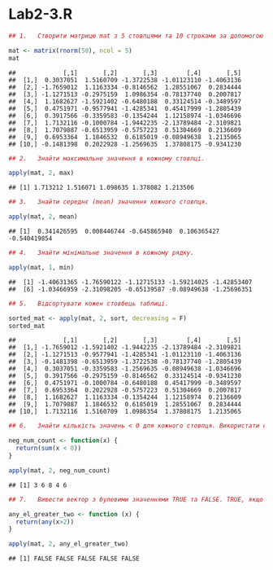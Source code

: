 Lab2-3.R
================


``` r
## 1.   Створити матрицю mat з 5 стовпцями та 10 строками за допомогою matrix з випадковими даними (функція rnorm(50)).

mat <- matrix(rnorm(50), ncol = 5)
mat 
```

    ##             [,1]       [,2]       [,3]        [,4]       [,5]
    ##  [1,]  0.3037051  1.5160709 -1.3722538 -1.01123110 -1.4063136
    ##  [2,] -1.7659012  1.1163334 -0.8146562  1.28551067  0.2834444
    ##  [3,] -1.1271513 -0.2975159  1.0986354 -0.78137740  0.2007817
    ##  [4,]  1.1682627 -1.5921402 -0.6480188  0.33124514 -0.3489597
    ##  [5,]  0.4751971 -0.9577941 -1.4285341  0.45417999 -1.2805439
    ##  [6,]  0.3917566 -0.3359583 -0.1354244  1.12158974 -1.0346696
    ##  [7,]  1.7132116 -0.1000784 -1.9442235 -2.13789484 -2.3109821
    ##  [8,]  1.7079887 -0.6513959 -0.5757223  0.51304669  0.2136609
    ##  [9,]  0.6953364  1.1846532  0.6185019 -0.08949638  1.2135065
    ## [10,] -0.1481398  0.2022928 -1.2569635  1.37808175 -0.9341230

``` r
## 2.   Знайти максимальне значення в кожному стовпці.

apply(mat, 2, max)
```

    ## [1] 1.713212 1.516071 1.098635 1.378082 1.213506

``` r
## 3.   Знайти середнє (mean) значення кожного стовпця.

apply(mat, 2, mean)
```

    ## [1]  0.341426595  0.008446744 -0.645865940  0.106365427 -0.540419854

``` r
## 4.   Знайти мінімальне значення в кожному рядку.

apply(mat, 1, min)
```

    ##  [1] -1.40631365 -1.76590122 -1.12715133 -1.59214025 -1.42853407
    ##  [6] -1.03466959 -2.31098205 -0.65139587 -0.08949638 -1.25696351

``` r
## 5.   Відсортувати кожен стовбець таблиці.

sorted_mat <- apply(mat, 2, sort, decreasing = F)
sorted_mat
```

    ##             [,1]       [,2]       [,3]        [,4]       [,5]
    ##  [1,] -1.7659012 -1.5921402 -1.9442235 -2.13789484 -2.3109821
    ##  [2,] -1.1271513 -0.9577941 -1.4285341 -1.01123110 -1.4063136
    ##  [3,] -0.1481398 -0.6513959 -1.3722538 -0.78137740 -1.2805439
    ##  [4,]  0.3037051 -0.3359583 -1.2569635 -0.08949638 -1.0346696
    ##  [5,]  0.3917566 -0.2975159 -0.8146562  0.33124514 -0.9341230
    ##  [6,]  0.4751971 -0.1000784 -0.6480188  0.45417999 -0.3489597
    ##  [7,]  0.6953364  0.2022928 -0.5757223  0.51304669  0.2007817
    ##  [8,]  1.1682627  1.1163334 -0.1354244  1.12158974  0.2136609
    ##  [9,]  1.7079887  1.1846532  0.6185019  1.28551067  0.2834444
    ## [10,]  1.7132116  1.5160709  1.0986354  1.37808175  1.2135065

``` r
## 6.   Знайти кількість значень < 0 для кожного стовпця. Використати свою функцію.

neg_num_count <- function(x) {
  return(sum(x < 0))
}

apply(mat, 2, neg_num_count)
```

    ## [1] 3 6 8 4 6

``` r
## 7.   Вивести вектор з булевими значеннями TRUE та FALSE. TRUE, якщо в стовпці є елементи >2, FALSE – якщо немає.

any_el_greater_two <- function (x) {
  return(any(x>2))
}

apply(mat, 2, any_el_greater_two)
```

    ## [1] FALSE FALSE FALSE FALSE FALSE
